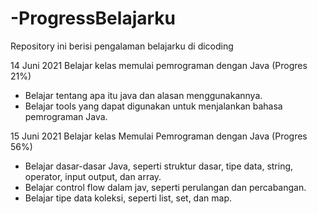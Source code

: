 # -ProgressBelajarku
Repository ini berisi pengalaman belajarku di dicoding

14 Juni 2021
Belajar kelas memulai pemrograman dengan Java (Progres 21%)
 * Belajar tentang apa itu java dan alasan menggunakannya.
 * Belajar tools yang dapat digunakan untuk menjalankan bahasa pemrograman Java.

15 Juni 2021
Belajar kelas Memulai Pemrograman dengan Java (Progres 56%)
* Belajar dasar-dasar Java, seperti struktur dasar, tipe data, string, operator, input output, dan array.
* Belajar control flow dalam jav, seperti perulangan dan percabangan.
* Belajar tipe data koleksi, seperti list, set, dan map.
